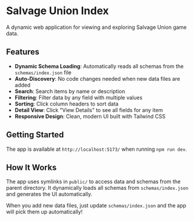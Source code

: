 # Salvage Union Index

A dynamic web application for viewing and exploring Salvage Union game data.

## Features

- **Dynamic Schema Loading**: Automatically reads all schemas from the `schemas/index.json` file
- **Auto-Discovery**: No code changes needed when new data files are added
- **Search**: Search items by name or description
- **Filtering**: Filter data by any field with multiple values
- **Sorting**: Click column headers to sort data
- **Detail View**: Click "View Details" to see all fields for any item
- **Responsive Design**: Clean, modern UI built with Tailwind CSS

## Getting Started

The app is available at `http://localhost:5173/` when running `npm run dev`.

## How It Works

The app uses symlinks in `public/` to access data and schemas from the parent directory.
It dynamically loads all schemas from `schemas/index.json` and generates the UI automatically.

When you add new data files, just update `schemas/index.json` and the app will pick them up automatically!
